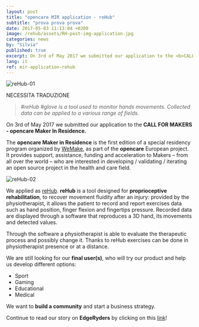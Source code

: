 ```yaml
---
layout: post
title: "opencare MIR application - reHub"
subtitle: "prova prova prova"
date: 2017-05-03 11:13:04 +0200
image: /rehub/assets/RH-post-img-application.jpg
categories: news
by: "Silvia"
published: true
excerpt: On 3rd of May 2017 we submitted our application to the <b>CALL FOR MAKERS - opencare Maker In Residence.</b>
lang: it
ref: mir-application-rehub
---
```


<img src="https://opencarecc.github.io/rehub/assets/RH-post-img-application.jpg" alt="reHub-01">

NECESSITA TRADUZIONE

<blockquote><i>#reHub #glove is a tool used to monitor hands movements. Collected data can be applied to a various range of fields.</i></blockquote>

On 3rd of May 2017 we submitted our application to the <b>CALL FOR MAKERS - opencare Maker In Residence.</b>

The <b>opencare Maker in Residence</b> is the first edition of a special residency program organized by [WeMake](wemake.cc), as part of the <b>opencare</b> European project. It provides support, assistance, funding and acceleration to Makers – from all over the world – who are interested in developing / validating / iterating an open source project in the health and care field.

<img src="https://opencarecc.github.io/rehub/assets/RH-post-img-application-02.jpg" alt="reHub-02">

We applied as [reHub](http://www.rehub.pro/). <b>reHub</b> is a tool designed for <b>proprioceptive rehabilitation</b>, to recover movement fluidity after an injury: provided by the physiotherapist, it allows the patient to record and report exercises data such as hand position, finger flexion and fingertips pressure. Recorded data are displayed through a software that reproduces a 3D hand, its movements and detected values.

Through the software a physiotherapist is able to evaluate the therapeutic process and possibly change it. Thanks to reHub exercises can be done in physiotherapist presence or at a distance.

We are still looking for our <b>final user(s)</b>, who will try our product and help us develop different options:

* Sport
* Gaming
* Educational
* Medical  

We want to <b>build a community</b> and start a business strategy.

Continue to read our story on <b>EdgeRyders</b> by clicking on this [link](https://edgeryders.eu/t/reHub-rehabilitation-glove/6600)!
